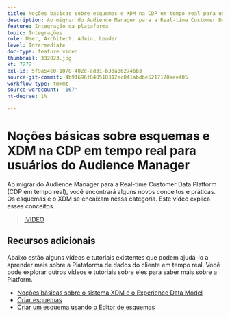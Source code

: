 ```yaml
---
title: Noções básicas sobre esquemas e XDM na CDP em tempo real para usuários do Audience Manager
description: Ao migrar do Audience Manager para a Real-time Customer Data Platform (CDP em tempo real), você encontrará alguns novos conceitos e práticas. Os esquemas e o XDM se encaixam nessa categoria. Este vídeo explica esses conceitos.
feature: Integração da plataforma
topic: Integrações
role: User, Architect, Admin, Leader
level: Intermediate
doc-type: feature video
thumbnail: 332023.jpg
kt: 7272
exl-id: 5f9a54e0-1078-402d-ad31-b3da06274bb3
source-git-commit: 4b91696f840518312ec041abdbe5217178aee405
workflow-type: tm+mt
source-wordcount: '167'
ht-degree: 1%

---
```


# Noções básicas sobre esquemas e XDM na CDP em tempo real para usuários do Audience Manager

Ao migrar do Audience Manager para a Real-time Customer Data Platform (CDP em tempo real), você encontrará alguns novos conceitos e práticas. Os esquemas e o XDM se encaixam nessa categoria. Este vídeo explica esses conceitos.

>[!VIDEO](https://video.tv.adobe.com/v/332023/?quality=12&learn=on)

## Recursos adicionais

Abaixo estão alguns vídeos e tutoriais existentes que podem ajudá-lo a aprender mais sobre a Plataforma de dados do cliente em tempo real. Você pode explorar outros vídeos e tutoriais sobre eles para saber mais sobre a Platform.

* [Noções básicas sobre o sistema XDM e o Experience Data Model](https://experienceleague.adobe.com/docs/platform-learn/tutorials/schemas/understanding-the-xdm-system-and-experience-data-model.html)
* [Criar esquemas](https://experienceleague.adobe.com/docs/platform-learn/tutorials/schemas/create-your-first-schema-with-out-of-the-box-components.html)
* [Criar um esquema usando o Editor de esquemas](https://experienceleague.adobe.com/docs/experience-platform/xdm/tutorials/create-schema-ui.html?lang=en#getting-started)

